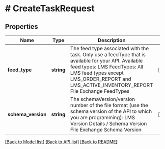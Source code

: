 # # CreateTaskRequest

## Properties

Name | Type | Description | Notes
------------ | ------------- | ------------- | -------------
**feed_type** | **string** | The feed type associated with the task. Only use a feedType that is available for your API. Available feed types: LMS FeedTypes: All LMS feed types except LMS_ORDER_REPORT and LMS_ACTIVE_INVENTORY_REPORT File Exchange FeedTypes | [optional]
**schema_version** | **string** | The schemaVersion/version number of the file format (use the schema version of the API to which you are programming): LMS Version Details / Schema Version File Exchange Schema Version | [optional]

[[Back to Model list]](../../README.md#models) [[Back to API list]](../../README.md#endpoints) [[Back to README]](../../README.md)
